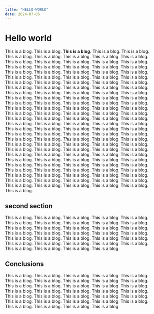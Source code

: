 ```yaml
---
title: "HELLO-WORLD"
date: 2024-07-06
---
```


# Hello world
This is a blog. This is a blog. **This is a blog.** This is a blog. This is a blog. This is a blog. This is a blog. This is a blog. This is a blog. This is a blog. This is a blog. This is a blog. This is a blog. This is a blog. This is a blog. This is a blog. This is a blog. 
This is a blog. This is a blog. This is a blog. This is a blog. This is a blog. This is a blog. This is a blog. This is a blog. This is a blog. This is a blog. This is a blog. This is a blog. This is a blog. This is a blog. This is a blog. This is a blog. This is a blog. 
This is a blog. This is a blog. This is a blog. This is a blog. This is a blog. This is a blog. This is a blog. This is a blog. This is a blog. This is a blog. This is a blog. This is a blog. This is a blog. This is a blog. This is a blog. This is a blog. This is a blog. 
This is a blog. This is a blog. This is a blog. This is a blog. This is a blog. This is a blog. This is a blog. This is a blog. This is a blog. This is a blog. This is a blog. This is a blog. This is a blog. This is a blog. This is a blog. This is a blog. This is a blog. 
This is a blog. This is a blog. This is a blog. This is a blog. This is a blog. This is a blog. This is a blog. This is a blog. This is a blog. This is a blog. This is a blog. This is a blog. This is a blog. This is a blog. This is a blog. This is a blog. This is a blog. 
This is a blog. This is a blog. _This_ is a blog. This is a blog. This is a blog. This is a blog. This is a blog. This is a blog. This is a blog. This is a blog. This is a blog. This is a blog. This is a blog. This is a blog. This is a blog. This is a blog. This is a blog. 
This is a blog. This is a blog. This is a blog. This is a blog. This is a blog. This is a blog. This is a blog. This is a blog. This is a blog. This is a blog. This is a blog. This is a blog. This is a blog. This is a blog. This is a blog. This is a blog. This is a blog. 
This is a blog. This is a blog. This is a blog. This is a blog. This is a blog. This is a blog. This is a blog. This is a blog. This is a blog. This is a blog. This is a blog. This is a blog. This is a blog. This is a blog. This is a blog. This is a blog. This is a blog. 

## second section
This is a blog. This is a blog. This is a blog. This is a blog. This is a blog. This is a blog. This is a blog. This is a blog. This is a blog. This is a blog. This is a blog. This is a blog. This is a blog. This is a blog. This is a blog. This is a blog. This is a blog. 
This is a blog. This is a blog. This is a blog. This is a blog. This is a blog. This is a blog. This is a blog. This is a blog. This is a blog. This is a blog. This is a blog. This is a blog. This is a blog. This is a blog. This is a blog. This is a blog. This is a blog. 

## Conclusions

This is a blog. This is a blog. This is a blog. This is a blog. This is a blog. This is a blog. This is a blog. This is a blog. This is a blog. This is a blog. This is a blog. This is a blog. This is a blog. This is a blog. This is a blog. This is a blog. This is a blog. 
This is a blog. This is a blog. This is a blog. This is a blog. This is a blog. This is a blog. This is a blog. This is a blog. This is a blog. This is a blog. This is a blog. This is a blog. This is a blog. This is a blog. This is a blog. This is a blog. This is a blog. 
